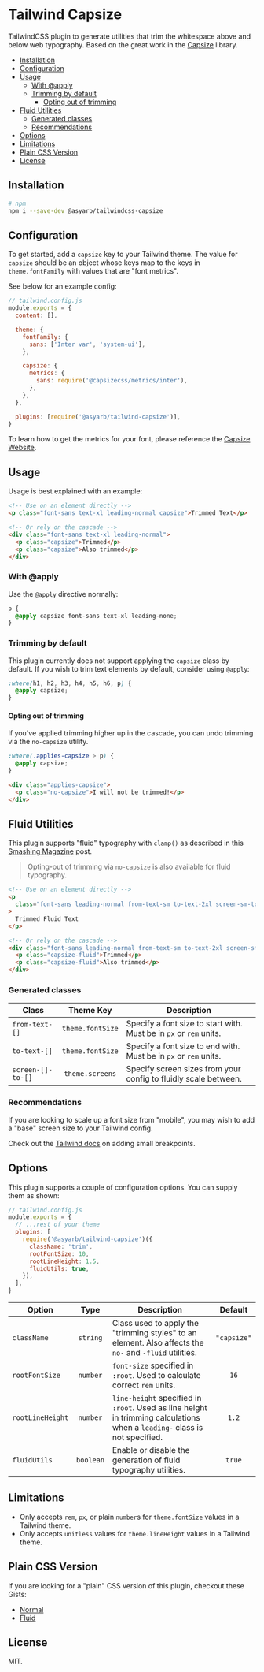 # Tailwind Capsize <!-- omit in toc -->

TailwindCSS plugin to generate utilities that trim the whitespace above and
below web typography. Based on the great work in the
[Capsize](https://github.com/seek-oss/capsize) library.

- [Installation](#installation)
- [Configuration](#configuration)
- [Usage](#usage)
  - [With @apply](#with-apply)
  - [Trimming by default](#trimming-by-default)
    - [Opting out of trimming](#opting-out-of-trimming)
- [Fluid Utilities](#fluid-utilities)
  - [Generated classes](#generated-classes)
  - [Recommendations](#recommendations)
- [Options](#options)
- [Limitations](#limitations)
- [Plain CSS Version](#plain-css-version)
- [License](#license)

## Installation

```bash
# npm
npm i --save-dev @asyarb/tailwindcss-capsize
```

## Configuration

To get started, add a `capsize` key to your Tailwind theme. The value for
`capsize` should be an object whose keys map to the keys in `theme.fontFamily`
with values that are "font metrics".

See below for an example config:

```js
// tailwind.config.js
module.exports = {
  content: [],

  theme: {
    fontFamily: {
      sans: ['Inter var', 'system-ui'],
    },

    capsize: {
      metrics: {
        sans: require('@capsizecss/metrics/inter'),
      },
    },
  },

  plugins: [require('@asyarb/tailwind-capsize')],
}
```

To learn how to get the metrics for your font, please reference the
[Capsize Website](https://seek-oss.github.io/capsize/).

## Usage

Usage is best explained with an example:

```html
<!-- Use on an element directly -->
<p class="font-sans text-xl leading-normal capsize">Trimmed Text</p>

<!-- Or rely on the cascade -->
<div class="font-sans text-xl leading-normal">
  <p class="capsize">Trimmed</p>
  <p class="capsize">Also trimmed</p>
</div>
```

### With @apply

Use the `@apply` directive normally:

```css
p {
  @apply capsize font-sans text-xl leading-none;
}
```

### Trimming by default

This plugin currently does not support applying the `capsize` class by default.
If you wish to trim text elements by default, consider using `@apply`:

```css
:where(h1, h2, h3, h4, h5, h6, p) {
  @apply capsize;
}
```

#### Opting out of trimming

If you've applied trimming higher up in the cascade, you can undo trimming via
the `no-capsize` utility.

```css
:where(.applies-capsize > p) {
  @apply capsize;
}
```

```html
<div class="applies-capsize">
  <p class="no-capsize">I will not be trimmed!</p>
</div>
```

## Fluid Utilities

This plugin supports "fluid" typography with `clamp()` as described in this
[Smashing Magazine](https://www.smashingmagazine.com/2022/01/modern-fluid-typography-css-clamp/)
post.

> Opting-out of trimming via `no-capsize` is also available for fluid
> typography.

```html
<!-- Use on an element directly -->
<p
  class="font-sans leading-normal from-text-sm to-text-2xl screen-sm-to-xl capsize-fluid"
>
  Trimmed Fluid Text
</p>

<!-- Or rely on the cascade -->
<div class="font-sans leading-normal from-text-sm to-text-2xl screen-sm-to-xl">
  <p class="capsize-fluid">Trimmed</p>
  <p class="capsize-fluid">Also trimmed</p>
</div>
```

### Generated classes

| **Class**         |  **Theme Key**   | **Description**                                                    |
| ----------------- | :--------------: | ------------------------------------------------------------------ |
| `from-text-[]`    | `theme.fontSize` | Specify a font size to start with. Must be in `px` or `rem` units. |
| `to-text-[]`      | `theme.fontSize` | Specify a font size to end with. Must be in `px` or `rem` units.   |
| `screen-[]-to-[]` | `theme.screens`  | Specify screen sizes from your config to fluidly scale between.    |

### Recommendations

If you are looking to scale up a font size from "mobile", you may wish to add a
"base" screen size to your Tailwind config.

Check out the
[Tailwind docs](https://tailwindcss.com/docs/screens#adding-smaller-breakpoints)
on adding small breakpoints.

## Options

This plugin supports a couple of configuration options. You can supply them as
shown:

```js
// tailwind.config.js
module.exports = {
  // ...rest of your theme
  plugins: [
    require('@asyarb/tailwind-capsize')({
      className: 'trim',
      rootFontSize: 10,
      rootLineHeight: 1.5,
      fluidUtils: true,
    }),
  ],
}
```

| **Option**       | **Type**  | **Description**                                                                                                            | **Default** |
| ---------------- | :-------: | -------------------------------------------------------------------------------------------------------------------------- | :---------: |
| `className`      | `string`  | Class used to apply the "trimming styles" to an element. Also affects the `no-` and `-fluid` utilities.                    | `"capsize"` |
| `rootFontSize`   | `number`  | `font-size` specified in `:root`. Used to calculate correct `rem` units.                                                   |    `16`     |
| `rootLineHeight` | `number`  | `line-height` specified in `:root`. Used as line height in trimming calculations when a `leading-` class is not specified. |    `1.2`    |
| `fluidUtils`     | `boolean` | Enable or disable the generation of fluid typography utilities.                                                            |   `true`    |

## Limitations

- Only accepts `rem`, `px`, or plain `number`s for `theme.fontSize` values in a
  Tailwind theme.
- Only accepts `unitless` values for `theme.lineHeight` values in a Tailwind
  theme.

## Plain CSS Version

If you are looking for a "plain" CSS version of this plugin, checkout these
Gists:

- [Normal](https://gist.github.com/asyarb/ec0bb47ebe31f4953e3b31eedee6058f)
- [Fluid](https://gist.github.com/asyarb/162bf0a8b5d238de01bd2832094727ad)

## License

MIT.
